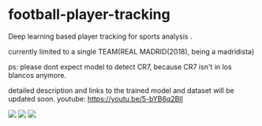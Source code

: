 # football-player-tracking
Deep learning based player tracking for sports analysis .

currently limited to a single TEAM(REAL MADRID(2018), being a madridista)

ps: please dont expect model to detect CR7, because CR7 isn't in los blancos anymore.

detailed description and links to the trained model and dataset will be updated soon.
youtube: https://youtu.be/5-bYB6q2BlI

![](result1.gif)
![](result2.gif)
![](result3.gif)
